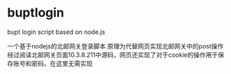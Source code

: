 # buptlogin
bupt login script based on node.js

一个基于nodejs的北邮网关登录脚本
原理为代替网页实现北邮网关中的post操作
经过阅读北邮网关页面10.3.8.211中源码，网页还实现了对于cookie的操作用于保存账号和密码，在这里无需实现
